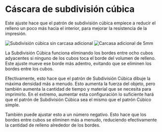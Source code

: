 Cáscara de subdivisión cúbica
====
Este ajuste hace que el patrón de subdivisión cúbica empiece a reducir el relleno un poco más hacia el interior, para mejorar la resistencia de la impresión.

<!--screenshot {
"image_path": "sub_div_rad_add_small.png",
"models": [
    {
        "script": "cylinder.scad",
        "transformation": ["scale(3)"]
    }
],
"camera_position": [0, 0, 275],
"settings": {
    "infill_sparse_density": 70,
    "infill_pattern": "cubicsubdiv",
    "sub_div_rad_add": 0
},
"layer": 500,
"colours": 32
}-->
<!--screenshot {
"image_path": "sub_div_rad_add_large.png",
"models": [
    {
        "script": "cylinder.scad",
        "transformation": ["scale(3)"]
    }
],
"camera_position": [0, 0, 275],
"settings": {
    "infill_sparse_density": 70,
    "infill_pattern": "cubicsubdiv",
    "sub_div_rad_add": 5
},
"layer": 500,
"colours": 32
}-->
![Subdivisión cúbica sin carcasa adicional](../images/sub_div_rad_add_small.png)
![Carcasa adicional de 5mm](../images/sub_div_rad_add_large.png)

La Subdivisión Cúbica funciona eliminando los bordes entre ocho cubos adyacentes si ninguno de los cubos toca el borde del volumen de relleno. Este ajuste mueve ese borde más adentro, evitando que se eliminen los bordes entre los cubos.

Efectivamente, esto hace que el patrón de Subdivisión Cúbica dibuje la máxima densidad más a menudo. Esto aumenta la fuerza del objeto, pero también aumenta la cantidad de tiempo y material que se necesita para imprimirlo. En el extremo, aumentar esta configuración lo suficiente hará que el patrón de Subdivisión Cúbica sea el mismo que el patrón Cúbico simple.

También puede ajustar esto a un número negativo. Esto hace que los bordes entre cubos se eliminen más a menudo, reduciendo efectivamente la cantidad de relleno alrededor de los bordes.